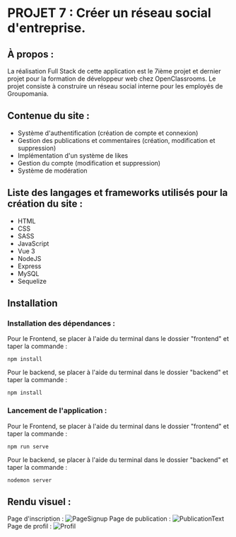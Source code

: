 # PROJET 7 : Créer un réseau social d'entreprise.

## **À propos :**
La réalisation Full Stack de cette application est le 7ième projet et dernier projet pour la formation de développeur web chez OpenClassrooms.
Le projet consiste à construire un réseau social interne pour les employés de Groupomania.

## **Contenue du site :**
- Système d'authentification (création de compte et
connexion)
- Gestion des publications et commentaires (création,
modification et suppression)
- Implémentation d'un système de likes
- Gestion du compte (modification et suppression)
- Système de modération

## **Liste des langages et frameworks utilisés pour la création du site :**
  - HTML
  - CSS
  - SASS
  - JavaScript
  - Vue 3
  - NodeJS
  - Express
  - MySQL
  - Sequelize

## Installation
### Installation des dépendances :

Pour le Frontend, se placer à l'aide du terminal dans le dossier "frontend" et taper la commande : 
```
npm install
```
Pour le backend, se placer à l'aide du terminal dans le dossier "backend" et taper la commande :
```
npm install
```

### Lancement de l'application :
Pour le Frontend, se placer à l'aide du terminal dans le dossier "frontend" et taper la commande : 
```
npm run serve
```
Pour le backend, se placer à l'aide du terminal dans le dossier "backend" et taper la commande :
```
nodemon server
```

## **Rendu visuel :**
Page d'inscription :
![PageSignup](https://user-images.githubusercontent.com/97337779/181840529-687aad6d-560f-4003-85a8-b78e9ffa22bc.png)
Page de publication :
![PublicationText](https://user-images.githubusercontent.com/97337779/181840832-8a5f9f52-66ea-4f6d-bbc5-27e53c27a71a.png)
Page de profil :
![Profil](https://user-images.githubusercontent.com/97337779/181841856-40589b1a-2a62-4ccd-afbc-de20a282b905.png)
